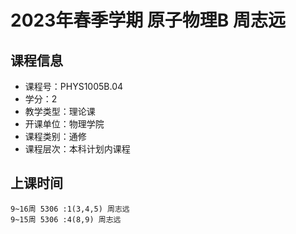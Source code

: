 # 2023年春季学期 原子物理B 周志远






## 课程信息

- 课程号：PHYS1005B.04
- 学分：2
- 教学类型：理论课
- 开课单位：物理学院
- 课程类别：通修
- 课程层次：本科计划内课程

## 上课时间

```
9~16周 5306 :1(3,4,5) 周志远
9~15周 5306 :4(8,9) 周志远
```

